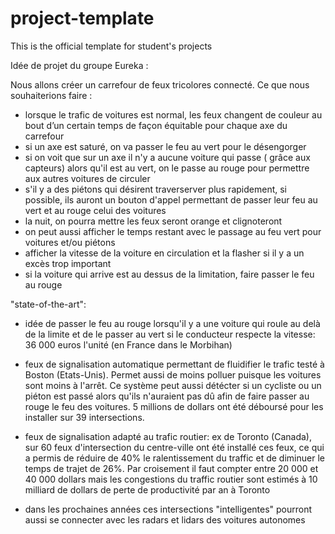 # project-template
This is the official template for student's projects

Idée de projet du groupe Eureka :

Nous allons créer un carrefour de feux tricolores connecté. Ce que nous souhaiterions faire :
- lorsque le trafic de voitures est normal, les feux changent de couleur au bout d’un certain temps de façon équitable pour chaque axe du carrefour
- si un axe est saturé, on va passer le feu au vert pour le désengorger
- si on voit que sur un axe il n'y a aucune voiture qui passe ( grâce aux capteurs) alors qu'il est au vert, on le passe au rouge pour permettre aux autres voitures de circuler
- s'il y a des piétons qui désirent traverserver plus rapidement, si possible, ils auront un bouton d'appel permettant de passer leur feu au vert et au rouge celui des voitures
- la nuit, on pourra mettre les feux seront orange et clignoteront
- on peut aussi afficher le temps restant avec le passage au feu vert pour voitures et/ou piétons
- afficher la vitesse de la voiture en circulation et la flasher si il y a un excès trop important
- si la voiture qui arrive est au dessus de la limitation, faire passer le feu au rouge



"state-of-the-art":
- idée de passer le feu au rouge lorsqu'il y a une voiture qui roule au delà de la limite et de le passer au vert si le conducteur respecte la vitesse: 36 000 euros l'unité (en France dans le Morbihan)
- feux de signalisation automatique permettant de fluidifier le trafic testé à Boston (Etats-Unis). Permet aussi de moins polluer puisque les voitures sont moins à l'arrêt. Ce système peut aussi détécter si un cycliste ou un piéton est passé alors qu'ils n'auraient pas dû afin de faire passer au rouge le feu des voitures. 5 millions de dollars ont été déboursé pour les installer sur 39 intersections.
- feux de signalisation adapté au trafic routier: ex de Toronto (Canada), sur 60 feux d'intersection du centre-ville ont été installé ces feux, ce qui a permis de réduire de 40% le ralentissement du traffic et de diminuer le temps de trajet de 26%. Par croisement il faut compter entre 20 000 et 40 000 dollars mais les congestions du traffic routier sont estimés à 10 milliard de dollars de perte de productivité par an à Toronto

- dans les prochaines années ces intersections "intelligentes" pourront aussi se connecter avec les radars et lidars des voitures autonomes
